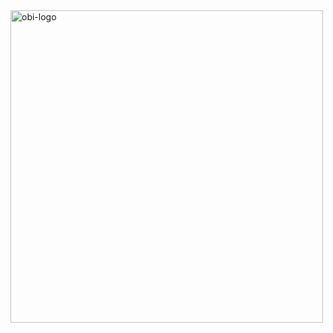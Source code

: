 <picture>
    <source media="(prefers-color-scheme: dark)" srcset="https://github-readme-stats.vercel.app/api/top-langs/?username=victorrschmidt&layout=compact&theme=tokyonight#gh-dark-mode-only)](https://github.com/anuraghazra/github-readme-stats">
    <source media="(prefers-color-scheme: light)" srcset="https://github-readme-stats.vercel.app/api/top-langs/?username=victorrschmidt&layout=compact&theme=default&text_color=191919&border_color=b6b4b4#gh-light-mode-only)](https://github.com/anuraghazra/github-readme-stats">
    <img src="https://github-readme-stats.vercel.app/api/top-langs/?username=victorrschmidt&layout=compact&theme=default&text_color=191919&border_color=b6b4b4#gh-light-mode-only)](https://github.com/anuraghazra/github-readme-stats" width="500" alt="obi-logo">
</picture>
